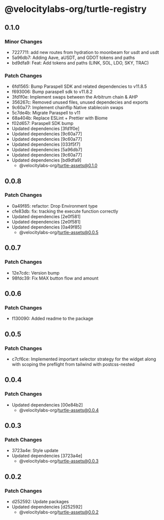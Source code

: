 # @velocitylabs-org/turtle-registry

## 0.1.0

### Minor Changes

- 7227711: add new routes from hydration to moonbeam for usdt and usdt
- 5a96db7: Adding Aave, aUSDT, and GDOT tokens and paths
- bd9dfa9: Feat: Add tokens and paths (LINK, SOL, LDO, SKY, TRAC)

### Patch Changes

- 6fd1565: Bump Paraspell SDK and related dependencies to v11.8.5
- f693006: Bump paraspell sdk to v11.8.2
- 3fd1f0e: Implement swaps between the Arbitrum chain & AHP
- 356267c: Removed unused files, unused dependecies and exports
- 9c60a77: Implement chainflip Native stablecoin swaps
- 5c7de4b: Migrate Paraspell to v11
- 68a404b: Replace ESLint + Prettier with Biome
- f02d657: Paraspell SDK bump
- Updated dependencies [3fd1f0e]
- Updated dependencies [9c60a77]
- Updated dependencies [9c60a77]
- Updated dependencies [033f5f7]
- Updated dependencies [5a96db7]
- Updated dependencies [9c60a77]
- Updated dependencies [bd9dfa9]
  - @velocitylabs-org/turtle-assets@0.1.0

## 0.0.8

### Patch Changes

- 0a49f85: refactor: Drop Environment type
- cfe83db: fix: tracking the execute function correctly
- Updated dependencies [2e0f581]
- Updated dependencies [2e0f581]
- Updated dependencies [0a49f85]
  - @velocitylabs-org/turtle-assets@0.0.5

## 0.0.7

### Patch Changes

- 12e7cdc: Version bump
- 98fdc39: Fix MAX button flow and amount

## 0.0.6

### Patch Changes

- f130090: Added readme to the package

## 0.0.5

### Patch Changes

- c7cf6ce: Implemented important selector strategy for the widget along with scoping the preflight from tailwind with postcss-nested

## 0.0.4

### Patch Changes

- Updated dependencies [00e84b2]
  - @velocitylabs-org/turtle-assets@0.0.4

## 0.0.3

### Patch Changes

- 3723a4e: Style update
- Updated dependencies [3723a4e]
  - @velocitylabs-org/turtle-assets@0.0.3

## 0.0.2

### Patch Changes

- d252592: Update packages
- Updated dependencies [d252592]
  - @velocitylabs-org/turtle-assets@0.0.2
